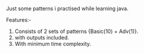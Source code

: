 Just some patterns i practised while learning java.

Features:- 
1) Consists of 2 sets of patterns {Basic(10) + Adv(1)}.
2) with outputs included.
3) With minimum time complexity.
